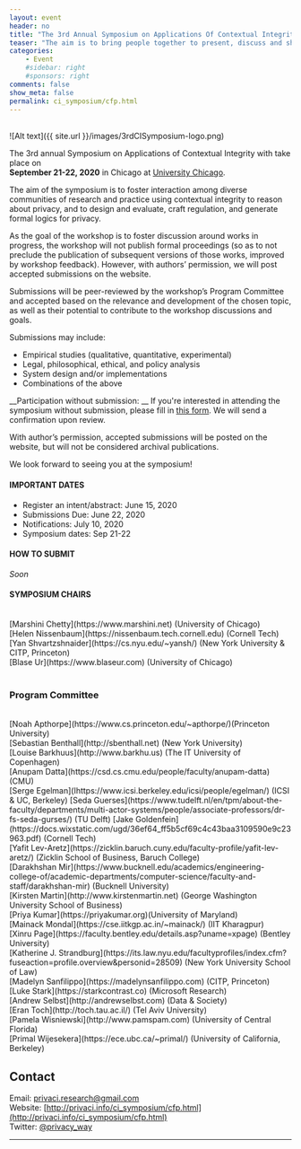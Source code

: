 ```yaml
---
layout: event
header: no
title: "The 3rd Annual Symposium on Applications Of Contextual Integrity"
teaser: "The aim is to bring people together to present, discuss and share ideas based on ongoing and completed projects drawing on CI as their underlying conception of privacy."
categories:
    - Event
    #sidebar: right
    #sponsors: right
comments: false
show_meta: false
permalink: ci_symposium/cfp.html
---
```

<br/>
<!-- <img src="{{ site.url }}/images/DLI_logo.jpg" alt="DLI" style="height: 100px;"/> 
<img src="{{ site.url }}/images/ICSI.png" alt="ICSI" style="height: 30px;" style="margin-left:5em" /> -->
![Alt text]({{ site.url }}/images/3rdCISymposium-logo.png)

<!-- ## New: The CI Symposium (draft) Program is out!  

Check it out [here](http://privaci.info/ci_symposium/program.html) --> 


<!--## Call for Participation  
<br/>
We would like to invite you to participate 
-->

The 3rd annual Symposium on Applications of Contextual Integrity with take place on <br/><b>September 21-22, 2020</b> in Chicago at [University Chicago](https://www.uchicago.edu).

<!-- Sponsor: <br/> 
* [Digital Life Initiative, Cornell Tech](https://www.dli.tech.cornell.edu) -->

The aim of the symposium is to foster interaction among diverse communities of research and practice using contextual integrity to reason about privacy, and to design and evaluate, craft regulation, and generate formal logics for privacy. 

As the goal of the workshop is to foster discussion around works in progress, the workshop will not publish formal proceedings (so as to not preclude the publication of subsequent versions of those works, improved by workshop feedback). However, with authors’ permission, we will post accepted submissions on the website. 

<!--The CI Symposium 2019 is supported with gifts from [Collibra](https://www.collibra.com) and [Microsoft](https://www.microsoft.com/en-us/). 
### [Symposium Program](https://privaci.info/ci_symposium/program.html) -->

<!-- #### Registration-- >

#### SUBMISSION
<br/>
We will accept any of the following submission types:

1. A 4 page position paper on ongoing or work in progress (references not included in page limit)

2.  An extended abstract (1-2 pages) summarizing published or mature work. Please include a short “works cited” section situating your work within it and clarifying its contribution. If your topic is entirely novel or interdisciplinary, please indicate that as well. If your abstract is accepted, you will have the option of posting the longer paper on the symposium website.

3. A 1-page description of an interesting use case to be discussed at the symposium.

Papers should be formatted using the [2019 ACM Master Article Template](https://www.acm.org/publications/taps/word-template-workflow#h-1.-2019-acm-master-article-word-templates:-word-and-latex). For LaTeX users, choose <b>format=sigconf</b>.-->

 Submissions will be peer-reviewed by the workshop’s Program Committee and accepted based on the relevance and development of the chosen topic, as well as their potential to contribute to the workshop discussions and goals. 

Submissions may include:

* Empirical studies (qualitative, quantitative, experimental)
* Legal, philosophical, ethical, and policy analysis
* System design and/or implementations
* Combinations of the above

__Participation without submission: __ If you're interested in attending the symposium without submission, please fill in [this form](https://forms.gle/u61i8QTbGxGvYR2Y9). We will send a confirmation upon review. 

 

 With author’s permission, accepted submissions will be posted on the website, but will not be considered archival publications.
 
 We look forward to seeing you at the symposium!

<!-- ### [SYMPOSIUM PROGRAM](http://privaci.info/ci_symposium/program2019.html)

 [View program brochure]({{ site.url }}/ci_symposium/CI_program_brochure_2019.html)--> 


<!-- ### REGISTRATION

Participation fee is <b>$100</b>. Please click [here](https://berkeley.qualtrics.com/jfe/form/SV_9QVhoJF5XjqNO8B) to register.
<br/><br/>
If due to financial hardship, you cannot pay the $100 registration fee, please email the chairs for a waiver: [privaci.research@gmail.com](mailto:privaci.research@gmail.com)
-->

#### IMPORTANT DATES

* Register an intent/abstract: June 15, 2020    
* Submissions Due: June 22, 2020
* Notifications: July 10, 2020
* Symposium dates: Sep 21-22

#### HOW TO SUBMIT

<i>Soon</i>

#### SYMPOSIUM CHAIRS
<br/>
[Marshini Chetty](https://www.marshini.net) (University of Chicago) <br/>
[Helen Nissenbaum](https://nissenbaum.tech.cornell.edu) (Cornell Tech) <br/>
[Yan Shvartzshnaider](https://cs.nyu.edu/~yansh/) (New York University & CITP, Princeton) <br/>
[Blase Ur](https://www.blaseur.com) (University of Chicago) <br/>
<br/>

<!-- Submit papers through [the submission site](https://meatwad.cs.berkeley.edu/hotcrp/).-->


<!-- #### TRAVEL GRANT

Participants can apply for a travel grant award that can go towards partially covering the cost of attending the symposium by filling in this [form](https://forms.gle/K7QjVDjyjqevW13e6). 

The only travel expenses that can be reimbursed are: air travel and hotel. The exact number of awards will depend on the availability of funds and will be determined as funding amounts are finalized.  The committee will begin making travel grant decisions on ~~July 24th~~. -->

<!--
### ACCOMMODATION

You can find directions information and accomodation options [here]({{ site.url }}/ci_symposium/accommodation.html).

#### SYMPOSIUM CHAIRS
<br/>
[Marshini Chetty](https://www.marshini.net) (University of Chicago) <br/>
[Helen Nissenbaum](https://nissenbaum.tech.cornell.edu) (Cornell Tech) <br/>
[Yan Shvartzshnaider](https://cs.nyu.edu/~yansh/) (New York University & CITP, Princeton) <br/>
[Blase Ur](https://www.blaseur.com) (University of Chicago) <br/>]
<br/>
-->

### Program Committee
<br/>
[Noah Apthorpe](https://www.cs.princeton.edu/~apthorpe/)(Princeton University)<br/>
[Sebastian Benthall](http://sbenthall.net) (New York University) <br/>
[Louise Barkhuus](http://www.barkhu.us) (The IT University of Copenhagen)<br/>
[Anupam Datta](https://csd.cs.cmu.edu/people/faculty/anupam-datta) (CMU)  <br/>
[Serge Egelman](Ihttps://www.icsi.berkeley.edu/icsi/people/egelman/) (ICSI & UC, Berkeley) 
[Seda Guerses](https://www.tudelft.nl/en/tpm/about-the-faculty/departments/multi-actor-systems/people/associate-professors/dr-fs-seda-gurses/) (TU Delft)
[Jake Goldenfein](https://docs.wixstatic.com/ugd/36ef64_ff5b5cf69c4c43baa3109590e9c23963.pdf)  (Cornell Tech)<br />
[Yafit Lev-Aretz](https://zicklin.baruch.cuny.edu/faculty-profile/yafit-lev-aretz/) (Zicklin School of Business, Baruch College)<br/>
[Darakhshan Mir](https://www.bucknell.edu/academics/engineering-college-of/academic-departments/computer-science/faculty-and-staff/darakhshan-mir) (Bucknell University)<br/>
[Kirsten Martin](http://www.kirstenmartin.net) (George Washington University School of Business)<br />
[Priya Kumar](https://priyakumar.org)(University of Maryland)<br />
[Mainack Mondal](https://cse.iitkgp.ac.in/~mainack/) (IIT Kharagpur)<br />
[Xinru Page](https://faculty.bentley.edu/details.asp?uname=xpage) (Bentley University) <br/>
[Katherine J. Strandburg](https://its.law.nyu.edu/facultyprofiles/index.cfm?fuseaction=profile.overview&personid=28509) (New York University School of Law)<br/>
[Madelyn Sanfilippo](https://madelynsanfilippo.com) (CITP, Princeton)<br/>
[Luke Stark](https://starkcontrast.co) (Microsoft Research)<br/>
[Andrew Selbst](http://andrewselbst.com) (Data & Society)<br/>
[Eran Toch](http://toch.tau.ac.il/) (Tel Aviv University)<br/>
[Pamela Wisniewski](http://www.pamspam.com) (University of Central Florida) <br/>
[Primal Wijesekera](https://ece.ubc.ca/~primal/) (University of California, Berkeley)<br/> 



## Contact

Email: [privaci.research@gmail.com](mailto:privaci.research@gmail.com)
<br/>
Website: [http://privaci.info/ci_symposium/cfp.html](http://privaci.info/ci_symposium/cfp.html)<br/>
Twitter: [@privacy_way](https://twitter.com/privaci_way)





<hr/>

